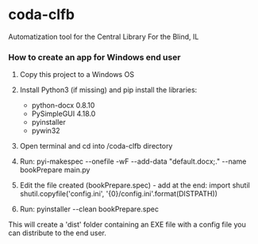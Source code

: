 # coda-clfb
Automatization tool for the Central Library For the Blind, IL

### How to create an app for Windows end user

1. Copy this project to a Windows OS

2. Install Python3 (if missing) and pip install the libraries:
    - python-docx	0.8.10
    - PySimpleGUI	4.18.0
    - pyinstaller
    - pywin32
    
3. Open terminal and cd into /coda-clfb directory

4. Run:
pyi-makespec --onefile  -wF --add-data "default.docx;." --name bookPrepare main.py

5. Edit the file created (bookPrepare.spec) - add at the end:
import shutil
shutil.copyfile('config.ini', '{0}/config.ini'.format(DISTPATH))

6. Run:
pyinstaller --clean bookPrepare.spec


This will create a 'dist' folder containing an EXE file with a config file you can distribute to the end user.
